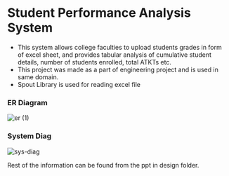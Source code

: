 # Student Performance Analysis System

- This system allows college faculties to upload students grades in form of excel sheet, and provides tabular analysis of cumulative student details, number of students enrolled, total ATKTs etc.
- This project was made as a part of engineering project and is used in same domain.
- Spout Library is used for reading excel file

### ER Diagram
![er (1)](https://user-images.githubusercontent.com/86645630/210138434-a2b6bbd2-b68e-4e53-8aac-9c92b0848095.png)

### System Diag
![sys-diag](https://user-images.githubusercontent.com/86645630/210138587-30297f9b-1bb7-47fc-b11a-9b61569c5f79.png)

Rest of the information can be found from the ppt in design folder.
